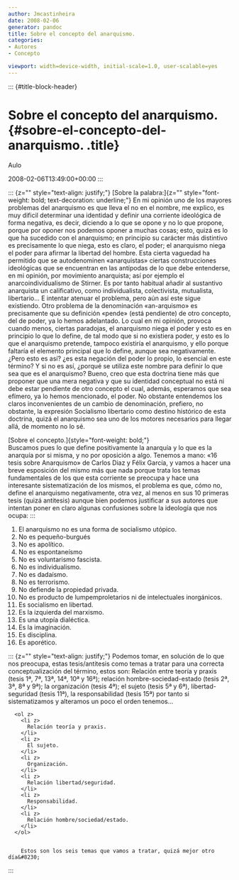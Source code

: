```yaml
---
author: Jmcastinheira
date: 2008-02-06
generator: pandoc
title: Sobre el concepto del anarquismo.
categories:
- Autores
- Concepto

viewport: width=device-width, initial-scale=1.0, user-scalable=yes
---
```


::: {#title-block-header}
# Sobre el concepto del anarquismo. {#sobre-el-concepto-del-anarquismo. .title}

Aulo

2008-02-06T13:49:00+00:00
:::

::: {z="" style="text-align: justify;"}
[Sobre la palabra:]{z=""
style="font-weight: bold; text-decoration: underline;"} En mi opinión
uno de los mayores problemas del anarquismo es que lleva el no en el
nombre, me explico, es muy dificil determinar una identidad y definir
una corriente ideológica de forma negativa, es decir, diciendo a lo que
se opone y no lo que propone, porque por oponer nos podemos oponer a
muchas cosas; esto, quizá es lo que ha sucedido con el anarquismo; en
principio su carácter más distintivo es precisamente lo que niega, esto
es claro, el poder; el anarquismo niega el poder para afirmar la
libertad del hombre. Esta cierta vaguedad ha permitido que se
autodenominen «anarquistas» ciertas construcciones ideológicas que se
encuentran en las antípodas de lo que debe entenderse, en mi opinión,
por movimiento anarquista; así por ejemplo el anarcoindividualismo de
Stirner. Es por tanto habitual añadir al sustantivo anarquista un
calificativo, como individualista, colectivista, mutualista,
libertario... E intentar atenuar el problema, pero aún así este sigue
existiendo. Otro problema de la denominación «an-arquismo» es
precisamente que su definición «pende» (está pendiente) de otro
concepto, del de poder, ya lo hemos adelantado. Lo cual en mi opinión,
provoca cuando menos, ciertas paradojas, el anarquismo niega el poder y
esto es en principio lo que lo define, de tal modo que si no existiera
poder, y esto es lo que el anarquismo pretende, tampoco existiría el
anarquismo, y ello porque faltaría el elemento principal que lo define,
aunque sea negativamente. ¿Pero esto es así? ¿es esta negación del poder
lo propio, lo esencial en este término? Y si no es así, ¿porqué se
utiliza este nombre para definir lo que sea que es el anarquismo? Bueno,
creo que esta doctrína tiene más que proponer que una mera negativa y
que su identidad conceptual no está ni debe estar pendiente de otro
concepto el cual, además, esperamos que sea efímero, ya lo hemos
mencionado, el poder. No obstante entendemos los claros inconvenientes
de un cambio de denominación, prefiero, no obstante, la expresión
Socialismo libertario como destino histórico de esta doctrina, quizá el
anarquismo sea uno de los motores necesarios para llegar allá, de
momento no lo sé.

[Sobre el concepto.]{style="font-weight: bold;"}\
Buscamos pues lo que define positivamente la anarquía y lo que es la
anarquía por si misma, y no por oposición a algo. Tenemos a mano: «16
tesis sobre Anarquismo» de Carlos Diaz y Félix García, y vamos a hacer
una breve esposición del mismo más que nada porque trata los temas
fundamentales de los que esta corriente se preocupa y hace una
interesante sistematización de los mismos, el problema es que, cómo no,
define el anarquismo negativamente, otra vez, al menos en sus 10
primeras tesis (quizá antitesis) aunque bien podemos justificar a sus
autores que intentan poner en claro algunas confusiones sobre la
ideología que nos ocupa:
:::

1.  El anarquismo no es una forma de socialismo utópico.
2.  No es pequeño-burgués
3.  No es apolítico.
4.  No es espontaneísmo
5.  No es voluntarismo fascista.
6.  No es individualismo.
7.  No es dadaísmo.
8.  No es terrorismo.
9.  No defiende la propiedad privada.
10. No es producto de lumpemproletarios ni de intelectuales inorgánicos.
11. Es socialismo en libertad.
12. Es la izquierda del marxismo.
13. Es una utopía dialéctica.
14. Es la imaginación.
15. Es disciplina.
16. Es aporético.

::: {z="" style="text-align: justify;"}
      Podemos tomar, en solución de lo que nos preocupa, estas tesis/antitesis como temas a tratar para una correcta conceptualización del término, estos son: Relación entre teoría y praxis (tesis 1ª, 7ª, 13ª, 14ª, 10ª y 16ª); relación hombre-sociedad-estado (tesis 2ª, 3ª, 8ª y 9ª); la organización (tesis 4ª); el sujeto (tesis 5ª y 6ª), libertad-seguridad (tesis 11ª), la responsabilidad (tesis 15ª) por tanto si sistematizamos y alteramos un poco el orden tenemos&#8230;  
      
      <ol z>
        <li z>
          Relación teoría y praxis.
        </li>
        <li z>
          El sujeto.
        </li>
        <li z>
          Organización.
        </li>
        <li z>
          Relación libertad/seguridad.
        </li>
        <li z>
          Responsabilidad.
        </li>
        <li z>
          Relación hombre/sociedad/estado.
        </li>
      </ol>
      
      
        Estos son los seis temas que vamos a tratar, quizá mejor otro día&#8230;
      
    
:::
